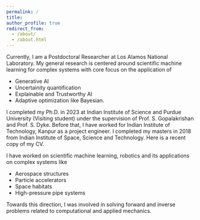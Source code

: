 ```yaml
---
permalink: /
title:
author_profile: true
redirect_from: 
  - /about/
  - /about.html
---
```


Currently, I am a Postdoctoral Researcher at Los Alamos National Laboratory. My general research is centered around scientific machine learning for complex systems with core focus on the application of 
* Generative AI
* Uncertainity quantification
* Explainable and Trustworthy AI
* Adaptive optimization like Bayesian.

I completed my Ph.D. in 2023 at Indian Institute of Science and Purdue University (Visiting student) under the supervision of Prof. S. Gopalakrishan and Prof. S. Dyke. Before that, I have worked for Indian Institute of Technology, Kanpur as a project engineer. I completed my masters in 2018 from Indian Institute of Space, Science and Technology. Here is a recent copy of my CV.

I have worked on scientific machine learning, robotics and its applications on complex systems like 
* Aerospace structures
* Particle accelerators
* Space habitats
* High-pressure pipe systems

Towards this direction, I was involved in solving forward and inverse problems related to computational and applied mechanics.
